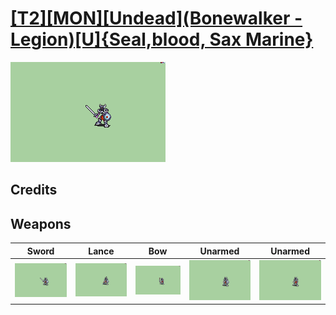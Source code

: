 # [\[T2\]\[MON\]\[Undead\]\(Bonewalker - Legion\)\[U\]{Seal,blood, Sax Marine}](./)

<img src="./1.%20Sword/Sword_000.png" alt="[T2][MON][Undead](Bonewalker - Legion)[U]{Seal,blood, Sax Marine} standing" />

## Credits



## Weapons


|Sword |Lance |Bow |Unarmed |Unarmed |
|  :---: | :---: | :---: | :---: | :---: |
| <img alt="Sword animation" src="./1.%20Sword/Sword.gif" /> | <img alt="Lance animation" src="./2.%20Lance/Lance.gif" /> | <img alt="Bow animation" src="./5.%20Bow/Bow.gif" /> | <img alt="Unarmed animation" src="./8.%20Unarmed%20(Shield)%20%7BSaxMarine%7D/Unarmed.gif" /> | <img alt="Unarmed animation" src="./8.%20Unarmed%20%7Bblood%7D/Unarmed.gif" /> |
